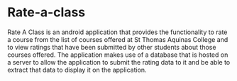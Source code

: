 # Rate-a-class

Rate A Class is an android application that provides the functionality to rate a course
from the list of courses offered at St Thomas Aquinas College and to view ratings that have been
submitted by other students about those courses offered. The application makes use of a database
that is hosted on a server to allow the application to submit the rating data to it and be able to
extract that data to display it on the application.
